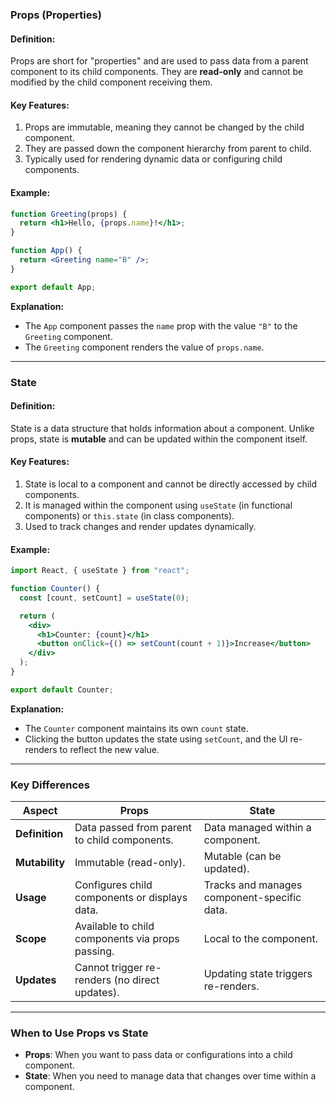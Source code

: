 ### **Props (Properties)**
#### **Definition:**
Props are short for "properties" and are used to pass data from a parent component to its child components. They are **read-only** and cannot be modified by the child component receiving them.

#### **Key Features:**
1. Props are immutable, meaning they cannot be changed by the child component.
2. They are passed down the component hierarchy from parent to child.
3. Typically used for rendering dynamic data or configuring child components.

#### **Example:**
```jsx
function Greeting(props) {
  return <h1>Hello, {props.name}!</h1>;
}

function App() {
  return <Greeting name="B" />;
}

export default App;
```

**Explanation:**
- The `App` component passes the `name` prop with the value `"B"` to the `Greeting` component.
- The `Greeting` component renders the value of `props.name`.

---

### **State**
#### **Definition:**
State is a data structure that holds information about a component. Unlike props, state is **mutable** and can be updated within the component itself.

#### **Key Features:**
1. State is local to a component and cannot be directly accessed by child components.
2. It is managed within the component using `useState` (in functional components) or `this.state` (in class components).
3. Used to track changes and render updates dynamically.

#### **Example:**
```jsx
import React, { useState } from "react";

function Counter() {
  const [count, setCount] = useState(0);

  return (
    <div>
      <h1>Counter: {count}</h1>
      <button onClick={() => setCount(count + 1)}>Increase</button>
    </div>
  );
}

export default Counter;
```

**Explanation:**
- The `Counter` component maintains its own `count` state.
- Clicking the button updates the state using `setCount`, and the UI re-renders to reflect the new value.

---

### **Key Differences**

| **Aspect**              | **Props**                                           | **State**                              |
|-------------------------|----------------------------------------------------|---------------------------------------|
| **Definition**          | Data passed from parent to child components.       | Data managed within a component.      |
| **Mutability**          | Immutable (read-only).                             | Mutable (can be updated).             |
| **Usage**               | Configures child components or displays data.      | Tracks and manages component-specific data. |
| **Scope**               | Available to child components via props passing.   | Local to the component.               |
| **Updates**             | Cannot trigger re-renders (no direct updates).     | Updating state triggers re-renders.   |

---

### **When to Use Props vs State**
- **Props**: When you want to pass data or configurations into a child component.
- **State**: When you need to manage data that changes over time within a component.
